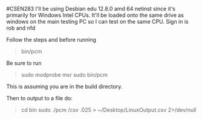 #CSEN283
I'll be using Desbian edu 12.8.0 amd 64 netinst since it's primarily for Windows Intel CPUs. It'll be loaded onto the same drive as windows on the main testing PC so I can test on the same CPU. 
Sign in is rob and nfd

Follow the steps and before running 
>bin/pcm

Be sure to run
>sudo modprobe msr
>sudo bin/pcm

This is assuming you are in the build directory.

Then to output to a file do:
> cd bin
> sudo ./pcm /csv .025 > ~/Desktop/LinuxOutput.csv 2>/dev/null